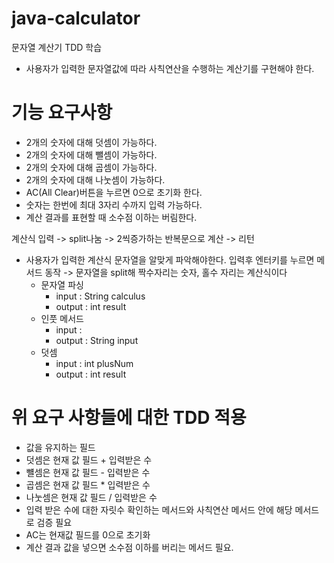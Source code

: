 # java-calculator
문자열 계산기 TDD 학습 
- 사용자가 입력한 문자열값에 따라 사칙연산을 수행하는 계산기를 구현해야 한다.

# 기능 요구사항
- 2개의 숫자에 대해 덧셈이 가능하다.
- 2개의 숫자에 대해 뺄셈이 가능하다.
- 2개의 숫자에 대해 곱셈이 가능하다.
- 2개의 숫자에 대해 나눗셈이 가능하다.
- AC(All Clear)버튼을 누르면 0으로 초기화 한다.
- 숫자는 한번에 최대 3자리 수까지 입력 가능하다.
- 계산 결과를 표현할 때 소수점 이하는 버림한다.
 
계산식 입력 -> split나눔 -> 2씩증가하는 반복문으로 계산 -> 리턴

- 사용자가 입력한 계산식 문자열을 알맞게 파악해야한다. 입력후 엔터키를 누르면 메서드 동작
-> 문자열을 split해 짝수자리는 숫자, 홀수 자리는 계산식이다 
  - 문자열 파싱
    - input : String calculus
    - output : int result
  - 인풋 메서드
    - input : 
    - output : String input
  - 덧셈
    - input : int plusNum
    - output : int result
    
# 위 요구 사항들에 대한 TDD 적용
- 값을 유지하는 필드
- 덧셈은 현재 값 필드 + 입력받은 수
- 뺼셈은 현재 값 필드 - 입력받은 수  
- 곱셈은 현재 값 필드 * 입력받은 수  
- 나눗셈은 현재 값 필드 / 입력받은 수
- 입력 받은 수에 대한 자릿수 확인하는 메서드와 사칙연산 메서드 안에 해당 메서드로 검증 필요
- AC는 현재값 필드를 0으로 초기화
- 계산 결과 값을 넣으면 소수점 이하를 버리는 메서드 필요.
